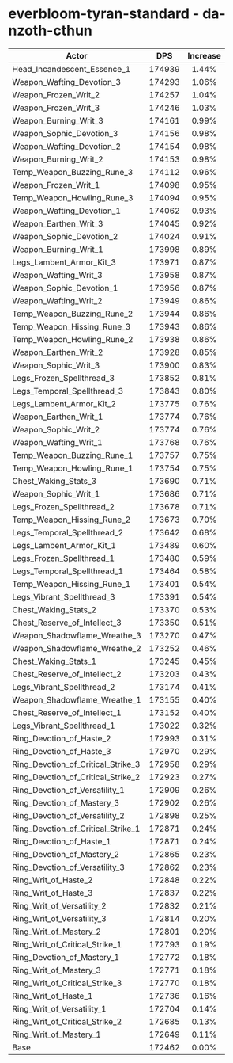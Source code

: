 # everbloom-tyran-standard - da-nzoth-cthun
| Actor | DPS | Increase |
|---|:---:|:---:|
|Head_Incandescent_Essence_1|174939|1.44%|
|Weapon_Wafting_Devotion_3|174293|1.06%|
|Weapon_Frozen_Writ_2|174257|1.04%|
|Weapon_Frozen_Writ_3|174246|1.03%|
|Weapon_Burning_Writ_3|174161|0.99%|
|Weapon_Sophic_Devotion_3|174156|0.98%|
|Weapon_Wafting_Devotion_2|174154|0.98%|
|Weapon_Burning_Writ_2|174153|0.98%|
|Temp_Weapon_Buzzing_Rune_3|174112|0.96%|
|Weapon_Frozen_Writ_1|174098|0.95%|
|Temp_Weapon_Howling_Rune_3|174094|0.95%|
|Weapon_Wafting_Devotion_1|174062|0.93%|
|Weapon_Earthen_Writ_3|174045|0.92%|
|Weapon_Sophic_Devotion_2|174024|0.91%|
|Weapon_Burning_Writ_1|173998|0.89%|
|Legs_Lambent_Armor_Kit_3|173971|0.87%|
|Weapon_Wafting_Writ_3|173958|0.87%|
|Weapon_Sophic_Devotion_1|173956|0.87%|
|Weapon_Wafting_Writ_2|173949|0.86%|
|Temp_Weapon_Buzzing_Rune_2|173944|0.86%|
|Temp_Weapon_Hissing_Rune_3|173943|0.86%|
|Temp_Weapon_Howling_Rune_2|173938|0.86%|
|Weapon_Earthen_Writ_2|173928|0.85%|
|Weapon_Sophic_Writ_3|173900|0.83%|
|Legs_Frozen_Spellthread_3|173852|0.81%|
|Legs_Temporal_Spellthread_3|173843|0.80%|
|Legs_Lambent_Armor_Kit_2|173775|0.76%|
|Weapon_Earthen_Writ_1|173774|0.76%|
|Weapon_Sophic_Writ_2|173774|0.76%|
|Weapon_Wafting_Writ_1|173768|0.76%|
|Temp_Weapon_Buzzing_Rune_1|173757|0.75%|
|Temp_Weapon_Howling_Rune_1|173754|0.75%|
|Chest_Waking_Stats_3|173690|0.71%|
|Weapon_Sophic_Writ_1|173686|0.71%|
|Legs_Frozen_Spellthread_2|173678|0.71%|
|Temp_Weapon_Hissing_Rune_2|173673|0.70%|
|Legs_Temporal_Spellthread_2|173642|0.68%|
|Legs_Lambent_Armor_Kit_1|173489|0.60%|
|Legs_Frozen_Spellthread_1|173480|0.59%|
|Legs_Temporal_Spellthread_1|173464|0.58%|
|Temp_Weapon_Hissing_Rune_1|173401|0.54%|
|Legs_Vibrant_Spellthread_3|173391|0.54%|
|Chest_Waking_Stats_2|173370|0.53%|
|Chest_Reserve_of_Intellect_3|173350|0.51%|
|Weapon_Shadowflame_Wreathe_3|173270|0.47%|
|Weapon_Shadowflame_Wreathe_2|173252|0.46%|
|Chest_Waking_Stats_1|173245|0.45%|
|Chest_Reserve_of_Intellect_2|173203|0.43%|
|Legs_Vibrant_Spellthread_2|173174|0.41%|
|Weapon_Shadowflame_Wreathe_1|173155|0.40%|
|Chest_Reserve_of_Intellect_1|173152|0.40%|
|Legs_Vibrant_Spellthread_1|173022|0.32%|
|Ring_Devotion_of_Haste_2|172993|0.31%|
|Ring_Devotion_of_Haste_3|172970|0.29%|
|Ring_Devotion_of_Critical_Strike_3|172958|0.29%|
|Ring_Devotion_of_Critical_Strike_2|172923|0.27%|
|Ring_Devotion_of_Versatility_1|172909|0.26%|
|Ring_Devotion_of_Mastery_3|172902|0.26%|
|Ring_Devotion_of_Versatility_2|172898|0.25%|
|Ring_Devotion_of_Critical_Strike_1|172871|0.24%|
|Ring_Devotion_of_Haste_1|172871|0.24%|
|Ring_Devotion_of_Mastery_2|172865|0.23%|
|Ring_Devotion_of_Versatility_3|172862|0.23%|
|Ring_Writ_of_Haste_2|172848|0.22%|
|Ring_Writ_of_Haste_3|172837|0.22%|
|Ring_Writ_of_Versatility_2|172832|0.21%|
|Ring_Writ_of_Versatility_3|172814|0.20%|
|Ring_Writ_of_Mastery_2|172801|0.20%|
|Ring_Writ_of_Critical_Strike_1|172793|0.19%|
|Ring_Devotion_of_Mastery_1|172772|0.18%|
|Ring_Writ_of_Mastery_3|172771|0.18%|
|Ring_Writ_of_Critical_Strike_3|172770|0.18%|
|Ring_Writ_of_Haste_1|172736|0.16%|
|Ring_Writ_of_Versatility_1|172704|0.14%|
|Ring_Writ_of_Critical_Strike_2|172685|0.13%|
|Ring_Writ_of_Mastery_1|172649|0.11%|
|Base|172462|0.00%|
